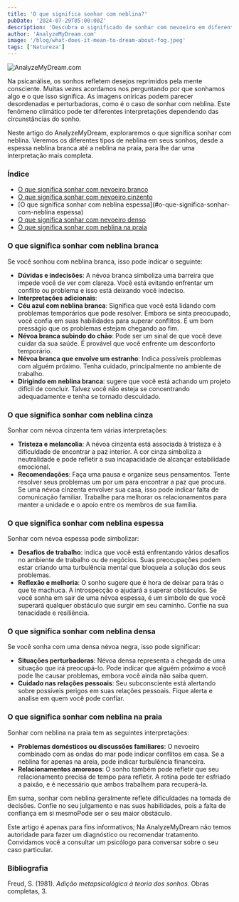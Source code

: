 ```yaml
---
title: 'O que significa sonhar com neblina?'
pubDate: '2024-07-29T05:00:00Z'
description: 'Descubra o significado de sonhar com nevoeiro em diferentes contextos, desde nevoeiro branco até nevoeiro na praia.'
author: 'AnalyzeMyDream.com'
image: '/blog/what-does-it-mean-to-dream-about-fog.jpeg'
tags: ['Natureza']
---
```


![AnalyzeMyDream.com](/blog/what-does-it-mean-to-dream-about-fog.jpeg)

Na psicanálise, os sonhos refletem desejos reprimidos pela mente consciente. Muitas vezes acordamos nos perguntando por que sonhamos algo e o que isso significa. As imagens oníricas podem parecer desordenadas e perturbadoras, como é o caso de sonhar com neblina. Este fenômeno climático pode ter diferentes interpretações dependendo das circunstâncias do sonho.

Neste artigo do AnalyzeMyDream, exploraremos o que significa sonhar com neblina. Veremos os diferentes tipos de neblina em seus sonhos, desde a espessa neblina branca até a neblina na praia, para lhe dar uma interpretação mais completa.


### Índice

- [O que significa sonhar com nevoeiro branco](#o-que-significa-sonhar-com-nevoeiro-branco)
- [O que significa sonhar com nevoeiro cinzento](#o-que-significa-sonhar-com-nevoeiro-cinza)
- [O que significa sonhar com neblina espessa](#o-que-significa-sonhar-com-neblina espessa)
- [O que significa sonhar com nevoeiro denso](#o-que-significa-sonhar-com-nevoeiro-denso)
- [O que significa sonhar com neblina na praia](#o-que-significa-sonhar-com-neblina-na-praia)

### O que significa sonhar com neblina branca

Se você sonhou com neblina branca, isso pode indicar o seguinte:

- **Dúvidas e indecisões**: A névoa branca simboliza uma barreira que impede você de ver com clareza. Você está evitando enfrentar um conflito ou problema e isso está deixando você indeciso.
- **Interpretações adicionais**:
- **Céu azul com neblina branca**: Significa que você está lidando com problemas temporários que pode resolver. Embora se sinta preocupado, você confia em suas habilidades para superar conflitos. É um bom presságio que os problemas estejam chegando ao fim.
- **Névoa branca subindo do chão**: Pode ser um sinal de que você deve cuidar da sua saúde. É provável que você enfrente um desconforto temporário.
- **Névoa branca que envolve um estranho**: Indica possíveis problemas com alguém próximo. Tenha cuidado, principalmente no ambiente de trabalho.
- **Dirigindo em neblina branca**: sugere que você está achando um projeto difícil de concluir. Talvez você não esteja se concentrando adequadamente e tenha se tornado descuidado.

### O que significa sonhar com neblina cinza

Sonhar com névoa cinzenta tem várias interpretações:

- **Tristeza e melancolia**: A névoa cinzenta está associada à tristeza e à dificuldade de encontrar a paz interior. A cor cinza simboliza a neutralidade e pode refletir a sua incapacidade de alcançar estabilidade emocional.
- **Recomendações**: Faça uma pausa e organize seus pensamentos. Tente resolver seus problemas um por um para encontrar a paz que procura. Se uma névoa cinzenta envolver sua casa, isso pode indicar falta de comunicação familiar. Trabalhe para melhorar os relacionamentos para manter a unidade e o apoio entre os membros de sua família.

### O que significa sonhar com neblina espessa

Sonhar com névoa espessa pode simbolizar:

- **Desafios de trabalho**: indica que você está enfrentando vários desafios no ambiente de trabalho ou de negócios. Suas preocupações podem estar criando uma turbulência mental que bloqueia a solução dos seus problemas.
- **Reflexão e melhoria**: O sonho sugere que é hora de deixar para trás o que te machuca. A introspecção o ajudará a superar obstáculos. Se você sonha em sair de uma névoa espessa, é um símbolo de que você superará qualquer obstáculo que surgir em seu caminho. Confie na sua tenacidade e resiliência.

### O que significa sonhar com neblina densa

Se você sonha com uma densa névoa negra, isso pode significar:

- **Situações perturbadoras**: Névoa densa representa a chegada de uma situação que irá preocupá-lo. Pode indicar que alguém próximo a você pode lhe causar problemas, embora você ainda não saiba quem.
- **Cuidado nas relações pessoais**: Seu subconsciente está alertando sobre possíveis perigos em suas relações pessoais. Fique alerta e analise em quem você pode confiar.

### O que significa sonhar com neblina na praia

Sonhar com neblina na praia tem as seguintes interpretações:

- **Problemas domésticos ou discussões familiares**: O nevoeiro combinado com as ondas do mar pode indicar conflitos em casa. Se a neblina for apenas na areia, pode indicar turbulência financeira.
- **Relacionamentos amorosos**: O sonho também pode refletir que seu relacionamento precisa de tempo para refletir. A rotina pode ter esfriado a paixão, e é necessário que ambos trabalhem para recuperá-la. 

Em suma, sonhar com neblina geralmente reflete dificuldades na tomada de decisões. Confie no seu julgamento e nas suas habilidades, pois a falta de confiança em si mesmoPode ser o seu maior obstáculo. 

Este artigo é apenas para fins informativos; Na AnalyzeMyDream não temos autoridade para fazer um diagnóstico ou recomendar tratamento. Convidamos você a consultar um psicólogo para conversar sobre o seu caso particular.

### Bibliografia

Freud, S. (1981). *Adição metapsicológica à teoria dos sonhos*. Obras completas, 3.